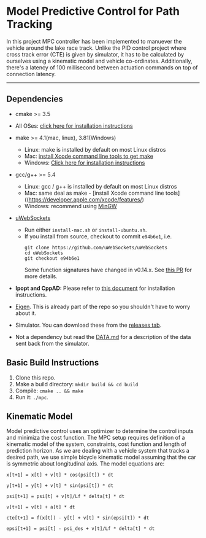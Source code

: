 # Model Predictive Control for Path Tracking

In this project MPC controller has been implemented to manuever the vehicle around the lake race track. Unlike the PID control project where cross track error (CTE) is given by simulator, it has to be calculated by ourselves using a kinematic model and vehicle co-ordinates. Additionally, there's a latency of 100 millisecond between actuation commands on top of connection latency.

---

## Dependencies

* cmake >= 3.5
 * All OSes: [click here for installation instructions](https://cmake.org/install/)
* make >= 4.1(mac, linux), 3.81(Windows)
  * Linux: make is installed by default on most Linux distros
  * Mac: [install Xcode command line tools to get make](https://developer.apple.com/xcode/features/)
  * Windows: [Click here for installation instructions](http://gnuwin32.sourceforge.net/packages/make.htm)
* gcc/g++ >= 5.4
  * Linux: gcc / g++ is installed by default on most Linux distros
  * Mac: same deal as make - [install Xcode command line tools]((https://developer.apple.com/xcode/features/)
  * Windows: recommend using [MinGW](http://www.mingw.org/)
* [uWebSockets](https://github.com/uWebSockets/uWebSockets)
  * Run either `install-mac.sh` or `install-ubuntu.sh`.
  * If you install from source, checkout to commit `e94b6e1`, i.e.
    ```
    git clone https://github.com/uWebSockets/uWebSockets
    cd uWebSockets
    git checkout e94b6e1
    ```
    Some function signatures have changed in v0.14.x. See [this PR](https://github.com/udacity/CarND-MPC-Project/pull/3) for more details.

* **Ipopt and CppAD:** Please refer to [this document](https://github.com/udacity/CarND-MPC-Project/blob/master/install_Ipopt_CppAD.md) for installation instructions.
* [Eigen](http://eigen.tuxfamily.org/index.php?title=Main_Page). This is already part of the repo so you shouldn't have to worry about it.
* Simulator. You can download these from the [releases tab](https://github.com/udacity/self-driving-car-sim/releases).
* Not a dependency but read the [DATA.md](./DATA.md) for a description of the data sent back from the simulator.


## Basic Build Instructions

1. Clone this repo.
2. Make a build directory: `mkdir build && cd build`
3. Compile: `cmake .. && make`
4. Run it: `./mpc`.

## Kinematic Model

Model predictive control uses an optimizer to determine the control inputs and minimiza the cost function. The MPC setup requires definition of a kinematic model of the system, constraints, cost function and length of prediction horizon. As we are dealing with a vehicle system that tracks a desired path, we use simple bicycle kinematic model assuming that the car is symmetric about longitudinal axis. The model equations are:

```
x[t+1] = x[t] + v[t] * cos(psi[t]) * dt

y[t+1] = y[t] + v[t] * sin(psi[t]) * dt

psi[t+1] = psi[t] + v[t]/Lf * delta[t] * dt

v[t+1] = v[t] + a[t] * dt

cte[t+1] = f(x[t]) - y[t] + v[t] * sin(epsi[t]) * dt

epsi[t+1] = psi[t] - psi_des + v[t]/Lf * delta[t] * dt
```
